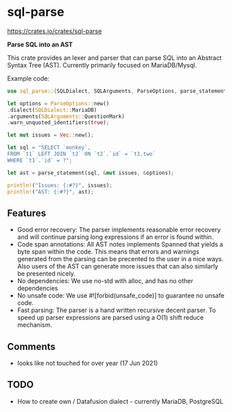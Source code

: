 # sql-parse

https://crates.io/crates/sql-parse

**Parse SQL into an AST**

This crate provides an lexer and parser that can parse SQL into an Abstract Syntax Tree (AST). Currently primarily focused on MariaDB/Mysql.

Example code:
```rust
use sql_parse::{SQLDialect, SQLArguments, ParseOptions, parse_statement};

let options = ParseOptions::new()
.dialect(SQLDialect::MariaDB)
.arguments(SQLArguments::QuestionMark)
.warn_unquoted_identifiers(true);

let mut issues = Vec::new();

let sql = "SELECT `monkey`,
FROM `t1` LEFT JOIN `t2` ON `t2`.`id` = `t1.two`
WHERE `t1`.`id` = ?";

let ast = parse_statement(sql, &mut issues, &options);

println!("Issues: {:#?}", issues);
println!("AST: {:#?}", ast);
```


## Features

* Good error recovery: The parser implements reasonable error recovery and will continue parsing long expressions if an error is found within.
* Code span annotations: All AST notes implements Spanned that yields a byte span within the code. This means that errors and warnings generated from the parsing can be precented to the user in a nice ways. Also users of the AST can generate more issues that can also similarly be presented nicely.
* No dependencies: We use no-std with alloc, and has no other dependencies
* No unsafe code: We use #![forbid(unsafe_code)] to guarantee no unsafe code.
* Fast parsing: The parser is a hand written recursive decent parser. To speed up parser expressions are parsed using a O(1) shift reduce mechanism.


## Comments 
- looks like not touched for over year (17 Jun 2021)

## TODO

- How to create own / Datafusion dialect - currently MariaDB, PostgreSQL
